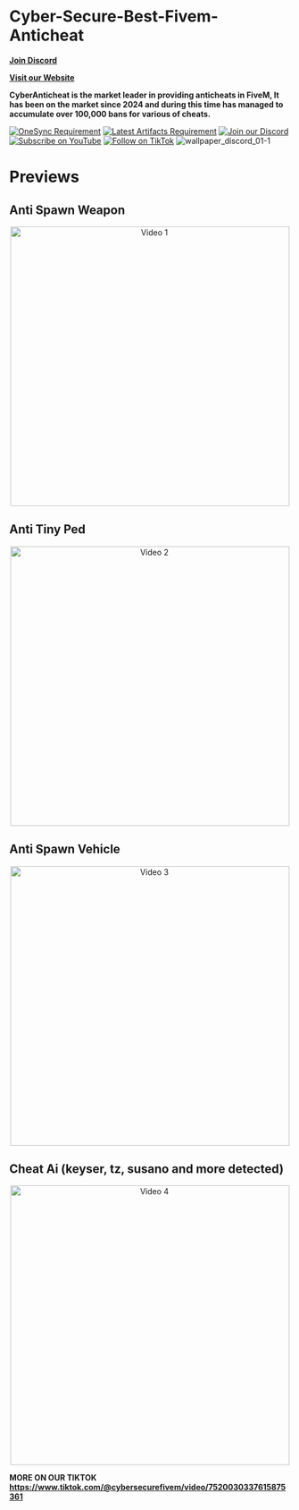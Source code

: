 # Cyber-Secure-Best-Fivem-Anticheat

**[Join Discord](https://discord.gg/cybersecures)**

**[Visit our Website](https://cybersecures.eu/)**

**CyberAnticheat is the market leader in providing anticheats in FiveM, It has been on the market since 2024 and during this time has managed to accumulate over 100,000 bans for various of cheats.**

</div>



[![OneSync Requirement](https://img.shields.io/badge/OneSync-Required-blue?style=for-the-badge&logo=fivem&logoColor=white)](https://docs.fivem.net/docs/scripting-reference/onesync/)
[![Latest Artifacts Requirement](https://img.shields.io/badge/Latest%20Artifacts-Required-blue?style=for-the-badge&logo=fivem&logoColor=white)](https://runtime.fivem.net/artifacts/fivem/build_server_windows/master/6683-9729577be50de537692c3a19e86365a5e0f99a54/server.7z)
[![Join our Discord](https://img.shields.io/discord/1113814297999581245?color=7289DA&label=Join%20our%20Discord&logo=discord&logoColor=white)](https://discord.gg/https://discord.gg/cybersecures)
[![Subscribe on YouTube](https://img.shields.io/badge/Subscribe-FF0000?style=flat&logo=youtube&logoColor=white)](https://www.youtube.com/@cybersecures)
[![Follow on TikTok](https://img.shields.io/badge/Follow-000000?style=flat&logo=tiktok&logoColor=white)](https://www.tiktok.com/@cybersecurefivem)
![wallpaper_discord_01-1](https://i.postimg.cc/05MwscdH/Cyber-Secure-6.png)




# Previews

<!-- Video 1 -->
## Anti Spawn Weapon
<p align="center">
  <a href="https://youtube.com/shorts/_y4ELsFBYr8?si=h0_p45JjzAnjufkV">
    <img src="https://i.postimg.cc/05MwscdH/Cyber-Secure-6.png" alt="Video 1" width="500">
  </a>
</p>

<!-- Video 2 -->
## Anti Tiny Ped
<p align="center">
  <a href="https://youtube.com/shorts/5yrwGkNFAWg?si=-8WXqqS3vKFLx1qm">
    <img src="https://i.postimg.cc/05MwscdH/Cyber-Secure-6.png" alt="Video 2" width="500">
  </a>
</p>

<!-- Video 3 -->
## Anti Spawn Vehicle
<p align="center">
  <a href="https://youtube.com/shorts/36bceX22SMs?si=OHCtmJrM01XUmAGK">
    <img src="https://i.postimg.cc/05MwscdH/Cyber-Secure-6.png" alt="Video 3" width="500">
  </a>
</p>

<!-- Video 4 -->
## Cheat Ai (keyser, tz, susano and more detected)
<p align="center">
  <a href="https://youtube.com/shorts/zMUZBOO7ePE?si=kF0fBR4ut6U9mpIJ">
    <img src="https://i.postimg.cc/05MwscdH/Cyber-Secure-6.png" alt="Video 4" width="500">
  </a>
</p>


**MORE ON OUR TIKTOK https://www.tiktok.com/@cybersecurefivem/video/7520030337615875361**
